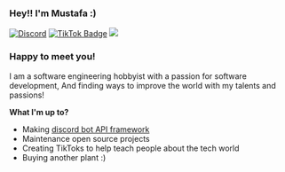 ### Hey!! I'm Mustafa :) 

[![Discord](https://img.shields.io/badge/Discord-Join!-blue)](https://discord.gg/g65AqbPK6g)
[![TikTok Badge](https://img.shields.io/badge/TikTok-Follow-6a0dad)](https://www.tiktok.com/@ma24th?)
![](https://visitor-badge.glitch.me/badge?page_id=ma24th)

### Happy to meet you! &nbsp; 

I am a software engineering hobbyist with a passion for software development, 
And finding ways to improve the world with my talents and passions!

**What I'm up to?**

- Making [discord bot API framework](https://github.com/MA24th/ddbotapi)
- Maintenance open source projects
- Creating TikToks to help teach people about the tech world
- Buying another plant :)

